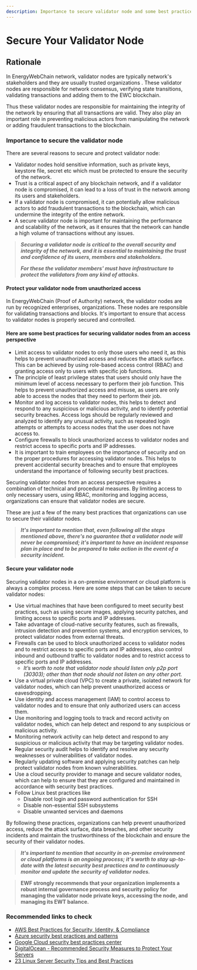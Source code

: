 ```yaml
---
description: Importance to secure validator node and some best practice to secure it
---
```


# Secure Your Validator Node

## Rationale

In EnergyWebChain network, validator nodes are typically network's stakeholders and they are usually trusted organizations . These validator nodes are responsible for network consensus, verifying state transitions, validating transactions and adding them to the EWC blockchain.

Thus these validator nodes are responsible for maintaining the integrity of the network by ensuring that all transactions are valid. They also play an important role in preventing malicious actors from manipulating the network or adding fraudulent transactions to the blockchain.

### Importance to secure the validator node <a href="#importance-to-secure-of-validator-node" id="importance-to-secure-of-validator-node"></a>

There are several reasons to secure and protect validator node:

* Validator nodes hold sensitive information, such as private keys, keystore file, secret etc which must be protected to ensure the security of the network.
* Trust is a critical aspect of any blockchain network, and if a validator node is compromised, it can lead to a loss of trust in the network among its users and stakeholders.
* If a validator node is compromised, it can potentially allow malicious actors to add fraudulent transactions to the blockchain, which can undermine the integrity of the entire network.
* A secure validator node is important for maintaining the performance and scalability of the network, as it ensures that the network can handle a high volume of transactions without any issues.

> _**Securing a validator node is critical to the overall security and integrity of the network, and it is essential to maintaining the trust and confidence of its users, members and stakeholders.**_
>
> _**For these the validator members' must have infrastructure to protect the validators from any kind of attacks.**_

#### Protect your validator node from unauthorized access <a href="#accessing-validator-node" id="accessing-validator-node"></a>

In EnergyWebChain (Proof of Authority) network, the validator nodes are run by recognized enterprises, organizations. These nodes are responsible for validating transactions and blocks. It's important to ensure that access to validator nodes is properly secured and controlled.

#### Here are some best practices for securing validator nodes from an access perspective

* Limit access to validator nodes to only those users who need it, as this helps to prevent unauthorized access and reduces the attack surface. This can be achieved by using role-based access control (RBAC) and granting access only to users with specific job functions.
* The principle of least privilege states that users should only have the minimum level of access necessary to perform their job function. This helps to prevent unauthorized access and misuse, as users are only able to access the nodes that they need to perform their job.
* Monitor and log access to validator nodes, this helps to detect and respond to any suspicious or malicious activity, and to identify potential security breaches. Access logs should be regularly reviewed and analyzed to identify any unusual activity, such as repeated login attempts or attempts to access nodes that the user does not have access to.
* Configure firewalls to block unauthorized access to validator nodes and restrict access to specific ports and IP addresses.
* It is important to train employees on the importance of security and on the proper procedures for accessing validator nodes. This helps to prevent accidental security breaches and to ensure that employees understand the importance of following security best practices.

Securing validator nodes from an access perspective requires a combination of technical and procedural measures. By limiting access to only necessary users, using RBAC, monitoring and logging access, organizations can ensure that validator nodes are secure.

These are just a few of the many best practices that organizations can use to secure their validator nodes.

> _**It's important to mention that, even following all the steps mentioned above, there's no guarantee that a validator node will never be compromised; it's important to have an incident response plan in place and to be prepared to take action in the event of a security incident.**_

#### Secure your validator node <a href="#secure-your-validator-node" id="secure-your-validator-node"></a>

Securing validator nodes in a on-premise environment or cloud platform is always a complex process. Here are some steps that can be taken to secure validator nodes:

* Use virtual machines that have been configured to meet security best practices, such as using secure images, applying security patches, and limiting access to specific ports and IP addresses.
* Take advantage of cloud-native security features, such as firewalls, intrusion detection and prevention systems, and encryption services, to protect validator nodes from external threats.
* Firewalls can be used to block unauthorized access to validator nodes and to restrict access to specific ports and IP addresses, also control inbound and outbound traffic to validator nodes and to restrict access to specific ports and IP addresses.
  * _It’s worth to note that validator node should listen only p2p port (30303); other than that node should not listen on any other port._
* Use a virtual private cloud (VPC) to create a private, isolated network for validator nodes, which can help prevent unauthorized access or eavesdropping.
* Use identity and access management (IAM) to control access to validator nodes and to ensure that only authorized users can access them.
* Use monitoring and logging tools to track and record activity on validator nodes, which can help detect and respond to any suspicious or malicious activity.
* Monitoring network activity can help detect and respond to any suspicious or malicious activity that may be targeting validator nodes.
* Regular security audit helps to identify and resolve any security weaknesses or vulnerabilities of validator nodes.
* Regularly updating software and applying security patches can help protect validator nodes from known vulnerabilities.
* Use a cloud security provider to manage and secure validator nodes, which can help to ensure that they are configured and maintained in accordance with security best practices.
* Follow Linux best practices like
  * Disable root login and password authentication for SSH
  * Disable non-essential SSH subsystems
  * Disable unwanted services and daemons

By following these practices, organizations can help prevent unauthorized access, reduce the attack surface, data breaches, and other security incidents and maintain the trustworthiness of the blockchain and ensure the security of their validator nodes.

> _**It's important to mention that security in on-premise environment or cloud platforms is an ongoing process; it's worth to stay up-to-date with the latest security best practices and to continuously monitor and update the security of validator nodes.**_

> **EWF strongly recommends that your organization implements a robust internal governance process and security policy for managing the validator node private keys, accessing the node, and managing its EWT balance.**

### Recommended links to check

* [AWS Best Practices for Security, Identity, & Compliance](https://aws.amazon.com/architecture/security-identity-compliance/)
* [Azure security best practices and patterns](https://learn.microsoft.com/en-us/azure/security/fundamentals/best-practices-and-patterns)
* [Google Cloud security best practices center](https://cloud.google.com/security/best-practices)
* [DigitalOcean - Recommended Security Measures to Protect Your Servers](https://www.digitalocean.com/community/tutorials/recommended-security-measures-to-protect-your-servers)
* [23 Linux Server Security Tips and Best Practices](https://betterprogramming.pub/23-linux-server-security-tips-and-best-practices-b8c59b9b9e3e)
